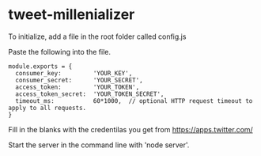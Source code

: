 # tweet-millenializer

To initialize, add a file in the root folder called config.js

Paste the following into the file.  

```
module.exports = {
  consumer_key:         'YOUR_KEY',
  consumer_secret:      'YOUR_SECRET',
  access_token:         'YOUR_TOKEN',
  access_token_secret:  'YOUR_TOKEN_SECRET',
  timeout_ms:           60*1000,  // optional HTTP request timeout to apply to all requests. 
}
```

Fill in the blanks with the credentilas you get from https://apps.twitter.com/

Start the server in the command line with 'node server'.

